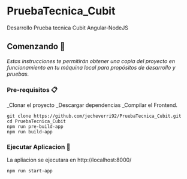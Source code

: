 # PruebaTecnica_Cubit

Desarrollo Prueba tecnica Cubit Angular-NodeJS

## Comenzando 🚀

_Estas instrucciones te permitirán obtener una copia del proyecto en funcionamiento en tu máquina local para propósitos de desarrollo y pruebas._

### Pre-requisitos 📋

\_Clonar el proyecto
\_Descargar dependencias
\_Compilar el Frontend.

```
git clone https://github.com/jecheverri92/PruebaTecnica_Cubit.git
cd PruebaTecnica_Cubit
npm run pre-build-app
npm run build-app
```

### Ejecutar Aplicacion 🔧

La apliacion se ejecutara en http://localhost:8000/

```
npm run start-app
```
